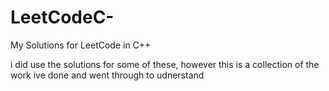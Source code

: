 # LeetCodeC-
My Solutions for LeetCode in C++


i did use the solutions for some of these, however this is a collection of the work ive done and went through to udnerstand

